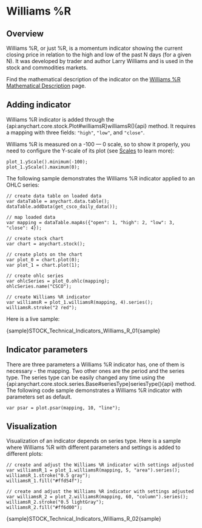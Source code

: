 # Williams %R

## Overview

Williams %R, or just %R, is a momentum indicator showing the current closing price in relation to the high and low of the past N days (for a given N). It was developed by trader and author Larry Williams and is used in the stock and commodities markets.

Find the mathematical description of the indicator on the [Williams %R Mathematical Description](Mathematical_Description#williams_%r) page.

## Adding indicator

Williams %R indicator is added through the {api:anychart.core.stock.Plot#williamsR}williamsR(){api} method. It requires a mapping with three fields: `"high"`, `"low"`, and `"close"`.

Williams %R is measured on a -100 — 0 scale, so to show it properly, you need to configure the Y-scale of its plot (see [Scales](../Scales) to learn more):

```
plot_1.yScale().minimum(-100);
plot_1.yScale().maximum(0);
```

The following sample demonstrates the Williams %R indicator applied to an OHLC series:

```
// create data table on loaded data
var dataTable = anychart.data.table();
dataTable.addData(get_csco_daily_data());

// map loaded data
var mapping = dataTable.mapAs({"open": 1, "high": 2, "low": 3, "close": 4});

// create stock chart
var chart = anychart.stock();

// create plots on the chart
var plot_0 = chart.plot(0);
var plot_1 = chart.plot(1);

// create ohlc series
var ohlcSeries = plot_0.ohlc(mapping);
ohlcSeries.name("CSCO");

// create Williams %R indicator
var williamsR = plot_1.williamsR(mapping, 4).series();
williamsR.stroke("2 red");
```

Here is a live sample:

{sample}STOCK\_Technical\_Indicators\_Williams\_R\_01{sample}

## Indicator parameters

There are three parameters a Williams %R indicator has, one of them is necessary - the mapping. Two other ones are the period and the series type. The series type can be easily changed any time using the {api:anychart.core.stock.series.Base#seriesType}seriesType(){api} method. The following code sample demonstrates a Williams %R indicator with parameters set as default.

```
var psar = plot.psar(mapping, 10, "line");
```

## Visualization

Visualization of an indicator depends on series type. Here is a sample where Williams %R with different parameters and settings is added to different plots:

```
// create and adjust the Williams %R indicator with settings adjusted
var williamsR_1 = plot_1.williamsR(mapping, 5, "area").series();
williamsR_1.stroke("0.5 gray");
williamsR_1.fill("#ffd54f");

// create and adjust the Williams %R indicator with settings adjusted
var williamsR_2 = plot_2.williamsR(mapping, 60, "column").series();
williamsR_2.stroke("0.5 lightGray");
williamsR_2.fill("#ff6d00");
```

{sample}STOCK\_Technical\_Indicators\_Williams\_R\_02{sample}